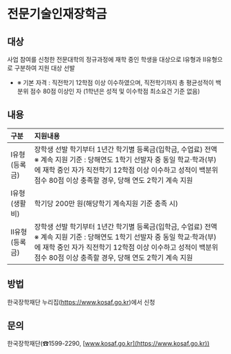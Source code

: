 # 전문기술인재장학금

## 대상

사업 참여를 신청한 전문대학의 정규과정에 재학 중인 학생을 대상으로 I유형과 II유형으로 구분하여 지원 대상 선발
- ※ 기본 자격 : 직전학기 12학점 이상 이수하였으며, 직전학기까지 총 평균성적이 백분위 점수 80점 이상인 자 (1학년은 성적 및 이수학점 최소요건 기준 없음)

## 내용

| 구분 | 지원내용 |
|:-----|:---------|
| Ⅰ유형(등록금) | 장학생 선발 학기부터 1년간 학기별 등록금(입학금, 수업료) 전액 ※ 계속 지원 기준 : 당해연도 1학기 선발자 중 동일 학교·학과(부)에 재학 중인 자가 직전학기 12학점 이상 이수하고 성적이 백분위 점수 80점 이상 충족할 경우, 당해 연도 2학기 계속 지원 |
| Ⅰ유형(생활비) | 학기당 200만 원(해당학기 계속지원 기준 충족 시) |
| Ⅱ유형(등록금) | 장학생 선발 학기부터 1년간 학기별 등록금(입학금, 수업료) 전액 ※ 계속 지원 기준 : 당해연도 1학기 선발자 중 동일 학교·학과(부)에 재학 중인 자가 직전학기 12학점 이상 이수하고 성적이 백분위 점수 80점 이상 충족할 경우, 당해 연도 2학기 계속 지원 |

## 방법

한국장학재단 누리집(https://www.kosaf.go.kr)에서 신청

## 문의

한국장학재단(☎1599-2290, [www.kosaf.go.kr](https://www.kosaf.go.kr))
